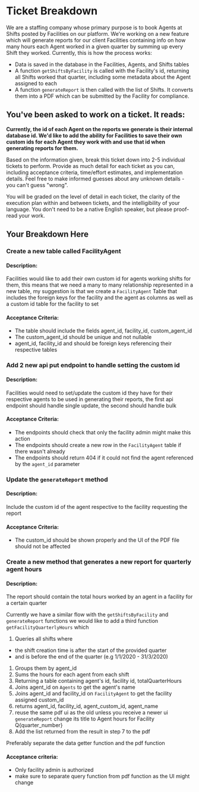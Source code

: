 # Ticket Breakdown

We are a staffing company whose primary purpose is to book Agents at Shifts posted by Facilities on our platform. We're working on a new feature which will generate reports for our client Facilities containing info on how many hours each Agent worked in a given quarter by summing up every Shift they worked. Currently, this is how the process works:

- Data is saved in the database in the Facilities, Agents, and Shifts tables
- A function `getShiftsByFacility` is called with the Facility's id, returning all Shifts worked that quarter, including some metadata about the Agent assigned to each
- A function `generateReport` is then called with the list of Shifts. It converts them into a PDF which can be submitted by the Facility for compliance.

## You've been asked to work on a ticket. It reads:

**Currently, the id of each Agent on the reports we generate is their internal database id. We'd like to add the ability for Facilities to save their own custom ids for each Agent they work with and use that id when generating reports for them.**

Based on the information given, break this ticket down into 2-5 individual tickets to perform. Provide as much detail for each ticket as you can, including acceptance criteria, time/effort estimates, and implementation details. Feel free to make informed guesses about any unknown details - you can't guess "wrong".

You will be graded on the level of detail in each ticket, the clarity of the execution plan within and between tickets, and the intelligibility of your language. You don't need to be a native English speaker, but please proof-read your work.

## Your Breakdown Here

### Create a new table called FacilityAgent

#### Description:

Facilities would like to add their own custom id for agents working shifts for them, this means that we need a many to many relationship represented in a new table, my suggestion is that we create a `FacilityAgent` Table that includes the foreign keys for the facility and the agent as columns as well as a custom id table for the facility to set

#### Acceptance Criteria:

- The table should include the fields agent_id, facility_id, custom_agent_id
- The custom_agent_id should be unique and not nullable
- agent_id, facility_id and should be foreign keys referencing their respective tables

### Add 2 new api put endpoint to handle setting the custom id

#### Description:

Facilities would need to set/update the custom id they have for their respective agents to be used in generating their reports, the first api endpoint should handle single update, the second should handle bulk

#### Acceptance Criteria:

- The endpoints should check that only the facility admin might make this action
- The endpoints should create a new row in the `FacilityAgent` table if there wasn't already
- The endpoints should return 404 if it could not find the agent referenced by the `agent_id` parameter

### Update the `generateReport` method

#### Description:

Include the custom id of the agent respective to the facility requesting the report

#### Acceptance Criteria:

- The custom_id should be shown properly and the UI of the PDF file should not be affected

### Create a new method that generates a new report for quarterly agent hours

#### Description:

The report should contain the total hours worked by an agent in a facility for a certain quarter

Currently we have a similar flow with the `getShiftsByFacility` and `generateReport` functions we
would like to add a third function `getFacilityQuarterlyHours` which

1. Queries all shifts where

- the shift creation time is after the start of the provided quarter
- and is before the end of the quarter (e.g 1/1/2020 - 31/3/2020)

1. Groups them by agent_id
2. Sums the hours for each agent from each shift
3. Returning a table containing agent's id, facility id, totalQuarterHours
4. Joins agent_id on `Agents` to get the agent's name
5. Joins agent_id and facility_id on `FacilityAgent` to get the facility assigned custom_id
6. returns agent_id, facility_id, agent_custom_id, agent_name
7. reuse the same pdf ui as the old unless you receive a newer ui `generateReport` change its title to Agent hours for Facility Q{quarter_number}
8. Add the list returned from the result in step 7 to the pdf

Preferably separate the data getter function and the pdf function

#### Acceptance criteria:

- Only facility admin is authorized
- make sure to separate query function from pdf function as the UI might change
